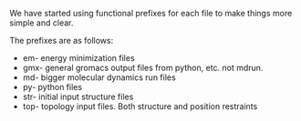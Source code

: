 We have started using functional prefixes for each file to make things 
more simple and clear.

The prefixes are as follows:
* em- energy minimization files
* gmx- general gromacs output files from python, etc. not mdrun.
* md- bigger molecular dynamics run files
* py- python files
* str- initial input structure files
* top- topology input files. Both structure and position restraints
